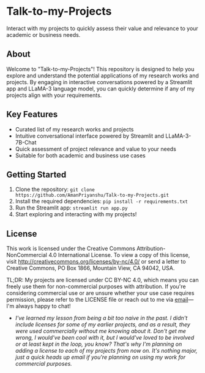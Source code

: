 # Talk-to-my-Projects
Interact with my projects to quickly assess their value and relevance to your academic or business needs.

## About

Welcome to "Talk-to-my-Projects"! This repository is designed to help you explore and understand the potential applications of my research works and projects. By engaging in interactive conversations powered by a Streamlit app and LLaMA-3 language model, you can quickly determine if any of my projects align with your requirements.

## Key Features

- Curated list of my research works and projects
- Intuitive conversational interface powered by Streamlit and LLaMA-3-7B-Chat
- Quick assessment of project relevance and value to your needs
- Suitable for both academic and business use cases

## Getting Started

1. Clone the repository: `git clone https://github.com/AmanPriyanshu/Talk-to-my-Projects.git`
2. Install the required dependencies: `pip install -r requirements.txt`
3. Run the Streamlit app: `streamlit run app.py`
4. Start exploring and interacting with my projects!

## License
This work is licensed under the Creative Commons Attribution-NonCommercial 4.0 International License. To view a copy of this license, visit http://creativecommons.org/licenses/by-nc/4.0/ or send a letter to Creative Commons, PO Box 1866, Mountain View, CA 94042, USA.

TL;DR: My projects are licensed under CC BY-NC 4.0, which means you can freely use them for non-commercial purposes with attribution. If you're considering commercial use or are unsure whether your use case requires permission, please refer to the LICENSE file or reach out to me via [email](amanpriyanshusms2001@gmail.com)—I'm always happy to chat!

* _I've learned my lesson from being a bit too naive in the past. I didn't include licenses for some of my earlier projects, and as a result, they were used commercially without me knowing about it. Don't get me wrong, I would've been cool with it, but I would've loved to be involved or at least kept in the loop, you know? That's why I'm planning on adding a license to each of my projects from now on. It's nothing major, just a quick heads up email if you're planning on using my work for commercial purposes._
